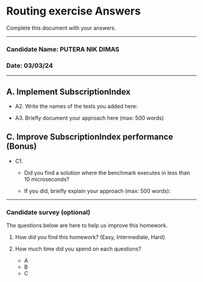 # Routing exercise Answers



Complete this document with your answers.



----

### Candidate Name: PUTERA NIK DIMAS

### Date: 03/03/24

-----


## A. Implement SubscriptionIndex

- A2.  Write the names of the tests you added here:
 

- A3.  Briefly document your approach here (max: 500 words)
  


## C. Improve SubscriptionIndex performance (Bonus)

- C1. 
  - Did you find a solution where the benchmark executes in less than 10 microseconds?
    
  - If you did, briefly explain your approach (max: 500 words): 
    



------

### Candidate survey (optional)

The questions below are here to help us improve this homework.

1. How did you find this homework? (Easy, Intermediate, Hard)
   

2. How much time did you spend on each questions?
   - A
   - B
   - C

   
